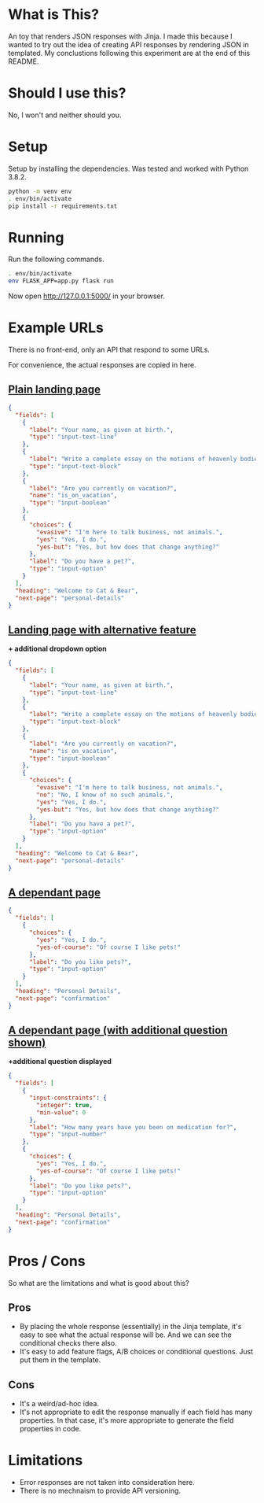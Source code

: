 # What is This?

An toy that renders JSON responses with Jinja. I made this because I wanted to try out the idea of creating API responses by rendering JSON in templated. My conclustions following this experiment are at the end of this README.

# Should I use this?

No, I won't and neither should you.

# Setup

Setup by installing the dependencies. Was tested and worked with Python 3.8.2.

```bash
python -m venv env
. env/bin/activate
pip install -r requirements.txt
```

# Running

Run the following commands.

```bash
. env/bin/activate
env FLASK_APP=app.py flask run
```

Now open http://127.0.0.1:5000/ in your browser.

# Example URLs

There is no front-end, only an API that respond to some URLs.

For convenience, the actual responses are copied in here.

## [Plain landing page](http://127.0.0.1:5000/api/page/landing)

```json
{
  "fields": [
    {
      "label": "Your name, as given at birth.", 
      "type": "input-text-line"
    }, 
    {
      "label": "Write a complete essay on the motions of heavenly bodies.", 
      "type": "input-text-block"
    }, 
    {
      "label": "Are you currently on vacation?", 
      "name": "is_on_vacation", 
      "type": "input-boolean"
    }, 
    {
      "choices": {
        "evasive": "I'm here to talk business, not animals.", 
        "yes": "Yes, I do.", 
        "yes-but": "Yes, but how does that change anything?"
      }, 
      "label": "Do you have a pet?", 
      "type": "input-option"
    }
  ], 
  "heading": "Welcome to Cat & Bear", 
  "next-page": "personal-details"
}
```

## [Landing page with alternative feature](http://127.0.0.1:5000/api/page/landing?allow_no=1)

**+ additional dropdown option**

```json
{
  "fields": [
    {
      "label": "Your name, as given at birth.", 
      "type": "input-text-line"
    }, 
    {
      "label": "Write a complete essay on the motions of heavenly bodies.", 
      "type": "input-text-block"
    }, 
    {
      "label": "Are you currently on vacation?", 
      "name": "is_on_vacation", 
      "type": "input-boolean"
    }, 
    {
      "choices": {
        "evasive": "I'm here to talk business, not animals.", 
        "no": "No, I know of no such animals.", 
        "yes": "Yes, I do.", 
        "yes-but": "Yes, but how does that change anything?"
      }, 
      "label": "Do you have a pet?", 
      "type": "input-option"
    }
  ], 
  "heading": "Welcome to Cat & Bear", 
  "next-page": "personal-details"
}
```

## [A dependant page](http://127.0.0.1:5000/api/page/personal-details)

```json
{
  "fields": [
    {
      "choices": {
        "yes": "Yes, I do.", 
        "yes-of-course": "Of course I like pets!"
      }, 
      "label": "Do you like pets?", 
      "type": "input-option"
    }
  ], 
  "heading": "Personal Details", 
  "next-page": "confirmation"
}
```

## [A dependant page (with additional question shown)](http://127.0.0.1:5000/api/page/personal-details?is_on_vacation=1)

**+additional question displayed**

```json
{
  "fields": [
    {
      "input-constraints": {
        "integer": true, 
        "min-value": 0
      }, 
      "label": "How many years have you been on medication for?", 
      "type": "input-number"
    }, 
    {
      "choices": {
        "yes": "Yes, I do.", 
        "yes-of-course": "Of course I like pets!"
      }, 
      "label": "Do you like pets?", 
      "type": "input-option"
    }
  ], 
  "heading": "Personal Details", 
  "next-page": "confirmation"
}
```

# Pros / Cons

So what are the limitations and what is good about this?

## Pros

- By placing the whole response (essentially) in the Jinja template, it's easy to see what the actual response will be. And we can see the conditional checks there also.
- It's easy to add feature flags, A/B choices or conditional questions. Just put them in the template.

## Cons

- It's a weird/ad-hoc idea.
- It's not appropriate to edit the response manually if each field has many properties. In that case, it's more appropriate to generate the field properties in code.

# Limitations

- Error responses are not taken into consideration here.
- There is no mechnaism to provide API versioning.
